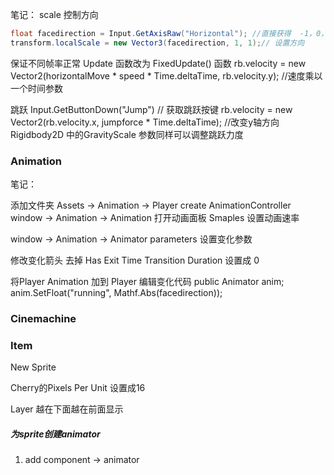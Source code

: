 笔记：
scale 控制方向

```c#
float facedirection = Input.GetAxisRaw("Horizontal"); //直接获得  -1，0，1  获取整数
transform.localScale = new Vector3(facedirection, 1, 1);// 设置方向
```



保证不同帧率正常
Update 函数改为 FixedUpdate() 函数
rb.velocity = new Vector2(horizontalMove * speed * Time.deltaTime, rb.velocity.y); //速度乘以一个时间参数

跳跃
Input.GetButtonDown("Jump")  // 获取跳跃按键
rb.velocity = new Vector2(rb.velocity.x, jumpforce * Time.deltaTime); //改变y轴方向
Rigidbody2D 中的GravityScale 参数同样可以调整跳跃力度





### Animation

笔记：

添加文件夹 Assets -> Animation -> Player    create AnimationController
window -> Animation -> Animation 打开动画面板
Smaples 设置动画速率

window -> Animation -> Animator
parameters 设置变化参数

修改变化箭头
去掉  Has Exit Time
Transition Duration 设置成 0

将Player Animation  加到 Player
编辑变化代码
public Animator anim;
anim.SetFloat("running", Mathf.Abs(facedirection));



### Cinemachine



### Item

New Sprite

Cherry的Pixels Per Unit 设置成16



Layer 越在下面越在前面显示

##### 为sprite创建animator

1. add component -> animator